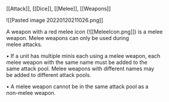 [[Attack]], [[Dice]], [[Melee]], [[Weapons]]

![[Pasted image 20220120211026.png]]

A weapon with a red melee icon (![[MeleeIcon.png]]) is a melee  
weapon. Melee weapons can only be used during  
melee attacks.  

• If a unit has multiple minis each using a melee weapon, each  
melee weapon with the same name must be added to the  
same attack pool. Melee weapons with different names may  
be added to different attack pools.

• A melee weapon cannot be in the same attack pool as a  
non-melee weapon.  
